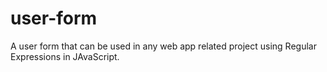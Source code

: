 # user-form
A user form that can be used in any web app related project using Regular Expressions in JAvaScript.
